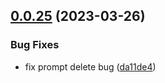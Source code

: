 ## [0.0.25](https://github.com/lisiur/askai/compare/v0.0.24...v0.0.25) (2023-03-26)


### Bug Fixes

* fix prompt delete bug ([da11de4](https://github.com/lisiur/askai/commit/da11de447c8081f4e26c583afbc81a88002ccd58))